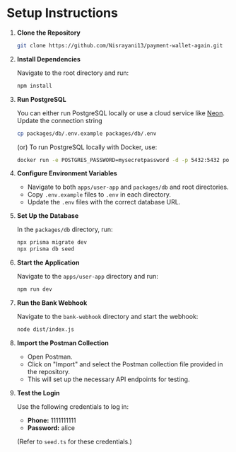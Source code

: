 # Setup Instructions

1. **Clone the Repository**

    ```bash
    git clone https://github.com/Nisrayani13/payment-wallet-again.git
    ```

2. **Install Dependencies**

    Navigate to the root directory and run:

    ```bash
    npm install
    ```

3. **Run PostgreSQL**

    You can either run PostgreSQL locally or use a cloud service like [Neon](https://neon.tech). Update the connection string
    ```bash
    cp packages/db/.env.example packages/db/.env
    ``` 

    (or) To run PostgreSQL locally with Docker, use:

    ```bash
    docker run -e POSTGRES_PASSWORD=mysecretpassword -d -p 5432:5432 postgres
    ```

4. **Configure Environment Variables**

    - Navigate to both `apps/user-app` and `packages/db` and root directories.
    - Copy `.env.example` files to `.env` in each directory.
    - Update the `.env` files with the correct database URL.

5. **Set Up the Database**

    In the `packages/db` directory, run:

    ```bash
    npx prisma migrate dev
    npx prisma db seed
    ```

6. **Start the Application**

    Navigate to the `apps/user-app` directory and run:

    ```bash
    npm run dev
    ```

7. **Run the Bank Webhook**

    Navigate to the `bank-webhook` directory and start the webhook:

    ```bash
    node dist/index.js
    ```

8. **Import the Postman Collection**

    - Open Postman.
    - Click on "Import" and select the Postman collection file provided in the repository.
    - This will set up the necessary API endpoints for testing.

9. **Test the Login**

    Use the following credentials to log in:

    - **Phone:** 1111111111
    - **Password:** alice

    (Refer to `seed.ts` for these credentials.)